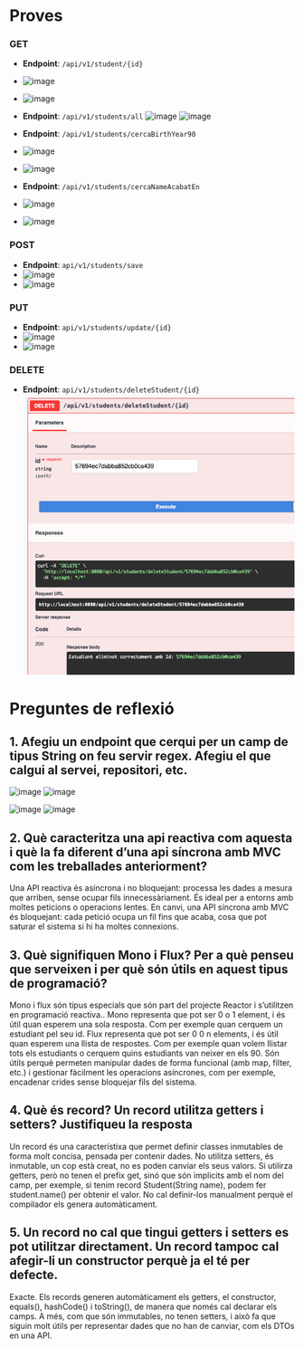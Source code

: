 # Proves

### GET

- **Endpoint**: `/api/v1/student/{id}`
- ![image](screenshots/studentsID)
- ![image](screenshots/studentsResultatID)

- **Endpoint**: `/api/v1/students/all`
![image](screenshots/endpointGetAll)
![image](screenshots/studentsAll)

- **Endpoint**: `/api/v1/students/cercaBirthYear90`
- ![image](screenshots/studentsCerca90)
- ![image](screenshots/studentsResultatCerca90)

- **Endpoint**: `/api/v1/students/cercaNameAcabatEn`
- ![image](screenshots/studentsCercaName)
- ![image](screenshots/studentsResultatCercaName)

### POST
- **Endpoint**: `api/v1/students/save`
- ![image](screenshots/studentsPOST)
- ![image](screenshots/resultatPOST)

### PUT
- **Endpoint**: `api/v1/students/update/{id}`
- ![image](screenshots/studentsPUT)
- ![image](screenshots/studentsResultatPUT)

### DELETE
- **Endpoint**: `api/v1/students/deleteStudent/{id}`
![image](screenshots/studentDELETE.png)


# Preguntes de reflexió

## 1. Afegiu un endpoint que cerqui per un camp de tipus String on feu servir regex. Afegiu el que calgui al servei, repositori, etc.
![image](https://github.com/user-attachments/assets/3aca00a9-a654-472f-99f6-3375728196eb)
![image](https://github.com/user-attachments/assets/5fc9b2c8-f27f-462b-a630-30312cc2d57c)

![image](https://github.com/user-attachments/assets/12db2aa7-1f82-4d74-a16c-87da5d4c555a)
![image](https://github.com/user-attachments/assets/336ebd91-b2fb-4e46-ae8e-5ed3b6365779)



## 2. Què caracteritza una api reactiva com aquesta i què la fa diferent d’una api síncrona amb MVC com les treballades anteriorment?
Una API reactiva és asíncrona i no bloquejant: processa les dades a mesura que arriben, sense ocupar fils innecessàriament. És ideal per a entorns amb moltes peticions o operacions lentes. 
En canvi, una API síncrona amb MVC és bloquejant: cada petició ocupa un fil fins que acaba, cosa que pot saturar el sistema si hi ha moltes connexions.

## 3. Què signifiquen Mono i Flux? Per a què penseu que serveixen i per què són útils en aquest tipus de programació?
Mono i flux són tipus especials que són part del projecte Reactor i s’utilitzen en programació reactiva.. 
Mono representa que pot ser 0 o 1 element, i és útil quan esperem una sola resposta. Com per exemple quan cerquem un estudiant pel seu id.
Flux representa que pot ser 0 0 n elements, i és útil quan esperem una llista de respostes. Com per exemple quan volem llistar tots els estudiants o cerquem quins estudiants van neixer en els 90.
Són útils perquè permeten manipular dades de forma funcional (amb map, filter, etc.) i gestionar fàcilment les operacions asíncrones, com per exemple, encadenar crides sense bloquejar fils del sistema.

## 4. Què és record? Un record utilitza getters i setters? Justifiqueu la resposta
Un record és una característixa que permet definir classes inmutables de forma molt concisa, pensada per contenir dades. 
No utilitza setters, és inmutable, un cop està creat, no es poden canviar els seus valors. Si utilirza getters, però no tenen el prefix get, sinó que són implicits amb el nom del camp, per exemple, si tenim record Student(String name), podem fer student.name() per obtenir el valor.
No cal definir-los manualment perquè el compilador els genera automàticament.

## 5. Un record no cal que tingui getters i setters es pot utilitzar directament. Un record tampoc cal afegir-li un constructor perquè ja el té per defecte. 
Exacte. Els records generen automàticament els getters, el constructor, equals(), hashCode() i toString(), de manera que només cal declarar els camps.
A més, com que són immutables, no tenen setters, i això fa que siguin molt útils per representar dades que no han de canviar, com els DTOs en una API.

